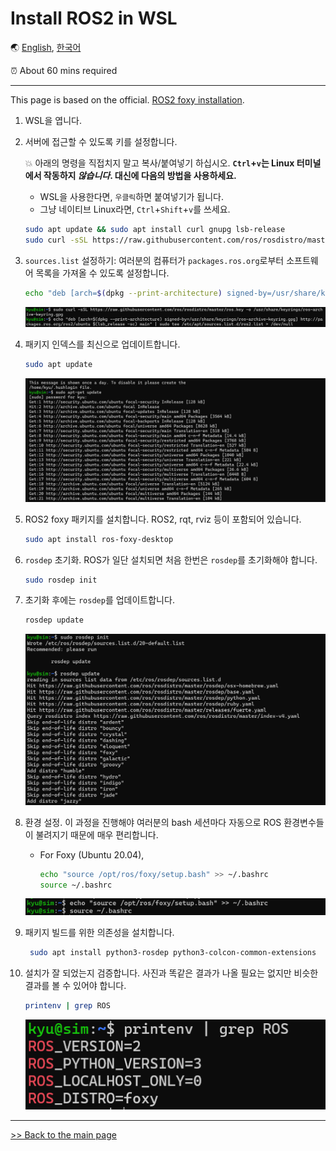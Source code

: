# Install ROS2 in WSL

🌏 [English](ROS_in_WSL.md), [한국어](ROS_in_WSL.kr.md)

⏰ About 60 mins required

---

This page is based on the official. [ROS2 foxy installation](https://docs.ros.org/en/foxy/index.html).

1. WSL을 엽니다.

2. 서버에 접근할 수 있도록 키를 설정합니다.

    💥 아래의 명령을 직접치지 말고 복사/붙여넣기 하십시오. **`Ctrl`+`v`는 Linux 터미널에서 작동하지 *않습니다*. 대신에 다음의 방법을 사용하세요.**

    - WSL을 사용한다면, `우클릭`하면 붙여넣기가 됩니다.
    - 그냥 네이티브 Linux라면, `Ctrl`+`Shift`+`v`를 쓰세요.

    ```bash
    sudo apt update && sudo apt install curl gnupg lsb-release
    sudo curl -sSL https://raw.githubusercontent.com/ros/rosdistro/master/ros.key -o /usr/share/keyrings/ros-archive-keyring.gpg
    ```

3. `sources.list` 설정하기: 여러분의 컴퓨터가 `packages.ros.org`로부터 소프트웨어 목록을 가져올 수 있도록 설정합니다.



    ```bash
    echo "deb [arch=$(dpkg --print-architecture) signed-by=/usr/share/keyrings/ros-archive-keyring.gpg] http://packages.ros.org/ros2/ubuntu $(lsb_release -sc) main" | sudo tee /etc/apt/sources.list.d/ros2.list > /dev/null
    ```


    ![ros](/img/ros/image10.png)

4. 패키지 인덱스를 최신으로 업데이트합니다.

    ```bash
    sudo apt update
    ```

    ![ros](/img/ros/image1.png)

5. ROS2 foxy 패키지를 설치합니다. ROS2, rqt, rviz 등이 포함되어 있습니다.

    ```bash
    sudo apt install ros-foxy-desktop
    ```

6. `rosdep` 초기화. ROS가 일단 설치되면 처음 한번은 `rosdep`를 초기화해야 합니다.

    ```bash
    sudo rosdep init
    ```

7. 초기화 후에는 `rosdep`를 업데이트합니다.

    ```bash
    rosdep update
    ```

    ![rosdep](/img/ros/image9.png)

8. 환경 설정. 이 과정을 진행해야 여러분의 bash 세션마다 자동으로 ROS 환경변수들이 불려지기 때문에 매우 편리합니다.

    - For Foxy (Ubuntu 20.04),
        ```bash
        echo "source /opt/ros/foxy/setup.bash" >> ~/.bashrc
        source ~/.bashrc
        ```

    ![source](/img/ros/image8.png)

9. 패키지 빌드를 위한 의존성을 설치합니다.

    ```bash
     sudo apt install python3-rosdep python3-colcon-common-extensions
    ```

10. 설치가 잘 되었는지 검증합니다. 사진과 똑같은 결과가 나올 필요는 없지만 비슷한 결과를 볼 수 있어야 합니다.

    ```bash
    printenv | grep ROS
    ```

    ![check ros](/img/ros/image7.png)

---

[>> Back to the main page](/README.md)

